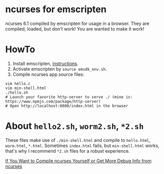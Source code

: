 # ncurses for emscripten

ncurses 6.1 compiled by emscripten for usage in a browser. They are compiled, loaded, but don't work! You are wanted to make it work!

# HowTo

1. Install emscripten, [instructions](https://webassembly.org/getting-started/developers-guide/).
2. Activate emscripten by `source emsdk_env.sh`.
2. Compile ncurses app source files:
```sh-session
vim hello.c
vim min-shell.html
./hello.sh
# Launch your favorite http-server to serve ./ (mine is: https://www.npmjs.com/package/http-server)
# Open http://localhost:8080/index.html in the browser
```

# About `hello2.sh`, `worm2.sh`, `*2.sh`

These files make use of `./min-shell.html` and compile to `hello.html`, `worm.html`, `*.html`.
Sometimes `index.html` fails, but `min-shell.html` works, that's why I recommend `*2.sh` files for a robust experience.

[If You Want to Compile ncurses Yourself or Get More Debug Info from ncurses](./COMPILE.md)

